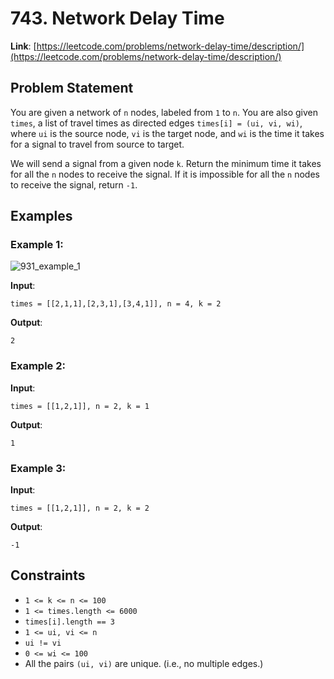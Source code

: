 # 743. Network Delay Time

**Link**: [https://leetcode.com/problems/network-delay-time/description/](https://leetcode.com/problems/network-delay-time/description/)

## Problem Statement
You are given a network of `n` nodes, labeled from `1` to `n`. You are also given `times`, a list of travel times as directed edges `times[i] = (ui, vi, wi)`, where `ui` is the source node, `vi` is the target node, and `wi` is the time it takes for a signal to travel from source to target.

We will send a signal from a given node `k`. Return the minimum time it takes for all the `n` nodes to receive the signal. If it is impossible for all the `n` nodes to receive the signal, return `-1`.

## Examples

### Example 1:

![931_example_1](https://github.com/user-attachments/assets/c15f7310-eafe-4631-af12-ff887cbe876e)

**Input**:
```
times = [[2,1,1],[2,3,1],[3,4,1]], n = 4, k = 2
```

**Output**:
```
2
```

### Example 2:
**Input**:
```
times = [[1,2,1]], n = 2, k = 1
```

**Output**:
```
1
```

### Example 3:
**Input**:
```
times = [[1,2,1]], n = 2, k = 2
```

**Output**:
```
-1
```

## Constraints
- `1 <= k <= n <= 100`
- `1 <= times.length <= 6000`
- `times[i].length == 3`
- `1 <= ui, vi <= n`
- `ui != vi`
- `0 <= wi <= 100`
- All the pairs `(ui, vi)` are unique. (i.e., no multiple edges.)

